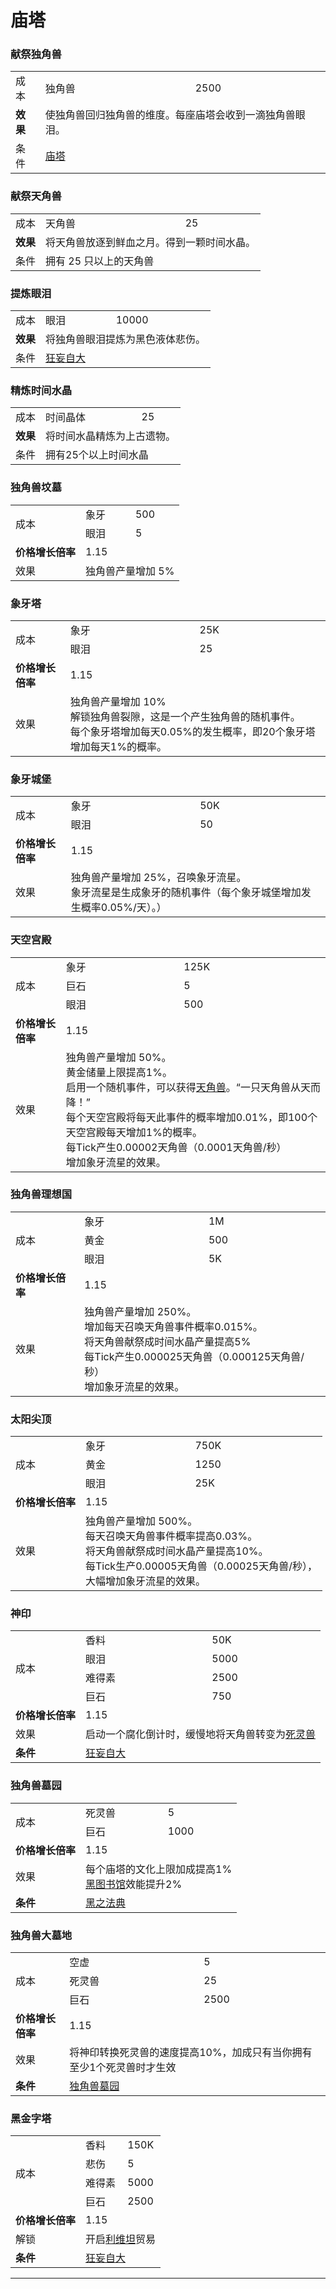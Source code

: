 # 庙塔

### 献祭独角兽
<table>
<tbody>
<tr>
<td>成本</td>
<td>独角兽</td>
<td>2500</td>
</tr>
<tr>
<td><strong>效果</strong></td>
<td colspan="2">使独角兽回归独角兽的维度。每座庙塔会收到一滴独角兽眼泪。</td>
</tr>
<tr>
<td>条件</td>
<td colspan="2"><a href="?file=001-猫咪百科/01-建筑物/09-超级建筑物#庙塔">庙塔</a></td>
</tr>
</tbody>
   </table>

### 献祭天角兽

<table>
<tbody>
<tr>
<td>成本</td>
<td>天角兽</td>
<td>25</td>
</tr>
<tr>
<td><strong>效果</strong></td>
<td colspan="2">将天角兽放逐到鲜血之月。得到一颗时间水晶。</td>
</tr>
<tr>
<td>条件</td>
<td colspan="2">拥有 25 只以上的天角兽</td>
</tr>
</tbody>
   </table>

### 提炼眼泪

   <table>
<tbody>
<tr>
<td>成本</td>
<td>眼泪</td>
<td>10000</td>
</tr>
<tr>
<td><strong>效果</strong></td>
<td colspan="2">将独角兽眼泪提炼为黑色液体悲伤。</td>
</tr>
<tr>
<td>条件</td>
<td colspan="2"><a href="?file=001-猫咪百科/03-科学/02-玄学#狂妄自大">狂妄自大</a></td>
</tr>
</tbody>
   </table>

### 精炼时间水晶
   <table>
<tbody>
<tr>
<td>成本</td>
<td>时间晶体</td>
<td>25</td>
</tr>
<tr>
<td><strong>效果</strong></td>
<td colspan="2">将时间水晶精炼为上古遗物。</td>
</tr>
<tr>
<td>条件</td>
<td colspan="2">拥有25个以上时间水晶</td>
</tr>
</tbody>
   </table>

### 独角兽坟墓
   <table>
<tbody>
<tr>
<td rowspan="2">成本</td>
<td>象牙</td>
<td>500</td>
</tr>
<tr>
<td>眼泪</td>
<td>5</td>
</tr>
<tr>
<td><strong>价格增长倍率</strong></td>
<td colspan="2">1.15</td>
</tr>
<tr>
<td>效果</td>
<td colspan="2">独角兽产量增加 5%</td>
</tr>
</tbody>
   </table>

### 象牙塔
   <table>
<tbody>
<tr>
<td rowspan="2">成本</td>
<td>象牙</td>
<td>25K</td>
</tr>
<tr>
<td>眼泪</td>
<td>25</td>
</tr>
<tr>
<td><strong>价格增长倍率</strong></td>
<td colspan="2">1.15</td>
</tr>
<tr>
<td>效果</td>
<td colspan="2">独角兽产量增加 10%<br style="clear:both" />解锁独角兽裂隙，这是一个产生独角兽的随机事件。<br style="clear:both" />每个象牙塔增加每天0.05%的发生概率，即20个象牙塔增加每天1%的概率。<br style="clear:both" /></td>
</tr>
</tbody>
   </table>

### 象牙城堡
   <table>
<tbody>
<tr>
<td rowspan="2">成本</td>
<td>象牙</td>
<td>50K</td>
</tr>
<tr>
<td>眼泪</td>
<td>50</td>
</tr>
<tr>
<td><strong>价格增长倍率</strong></td>
<td colspan="2">1.15</td>
</tr>
<tr>
<td>效果</td>
<td colspan="2">独角兽产量增加 25%，召唤象牙流星。<br style="clear:both" />象牙流星是生成象牙的随机事件（每个象牙城堡增加发生概率0.05%/天）。）</td>
</tr>
</tbody>
   </table>

### 天空宫殿
   <table>
<tbody>
<tr>
<td rowspan="3">成本</td>
<td>象牙</td>
<td>125K</td>
</tr>
<tr>
<td>巨石</td>
<td>5</td>
</tr>
<tr>
<td>眼泪</td>
<td>500</td>
</tr>
<tr>
<td><strong>价格增长倍率</strong></td>
<td colspan="2">1.15</td>
</tr>
<tr>
<td>效果</td>
<td colspan="2">独角兽产量增加 50%。<br style="clear:both" />黄金储量上限提高1%。<br style="clear:both" />启用一个随机事件，可以获得<a href="?file=003-资源大全/46-天角兽">天角兽</a>。“一只天角兽从天而降！”<br style="clear:both" />每个天空宫殿将每天此事件的概率增加0.01%，即100个天空宫殿每天增加1%的概率。<br style="clear:both" />每Tick产生0.00002天角兽（0.0001天角兽/秒）<br style="clear:both" />增加象牙流星的效果。</td>
</tr>
</tbody>
   </table>

### 独角兽理想国
   <table>
<tbody>
<tr>
<td rowspan="3">成本</td>
<td>象牙</td>
<td>1M</td>
</tr>
<tr>
<td>黄金</td>
<td>500</td>
</tr>
<tr>
<td>眼泪</td>
<td>5K</td>
</tr>
<tr>
<td><strong>价格增长倍率</strong></td>
<td colspan="2">1.15</td>
</tr>
<tr>
<td>效果</td>
<td colspan="2">独角兽产量增加 250%。<br style="clear:both" />增加每天召唤天角兽事件概率0.015%。<br style="clear:both" />将天角兽献祭成时间水晶产量提高5%<br style="clear:both" />每Tick产生0.000025天角兽（0.000125天角兽/秒）<br style="clear:both" />增加象牙流星的效果。</td>
</tr>
</tbody>
   </table>

### 太阳尖顶
   <table>
<tbody>
<tr>
<td rowspan="3">成本</td>
<td>象牙</td>
<td>750K</td>
</tr>
<tr>
<td>黄金</td>
<td>1250</td>
</tr>
<tr>
<td>眼泪</td>
<td>25K</td>
</tr>
<tr>
<td><strong>价格增长倍率</strong></td>
<td colspan="2">1.15</td>
</tr>
<tr>
<td>效果</td>
<td colspan="2">独角兽产量增加 500%。<br style="clear:both" />每天召唤天角兽事件概率提高0.03%。<br style="clear:both" />将天角兽献祭成时间水晶产量提高10%。<br style="clear:both" /> 每Tick生产0.00005天角兽（0.00025天角兽/秒），<br style="clear:both" />大幅增加象牙流星的效果。</td>
</tr>
</tbody>
   </table>

### 神印
   <table>
<tbody>
<tr>
<td rowspan="4">成本</td>
<td>香料</td>
<td>50K</td>
</tr>
<tr>
<td>眼泪</td>
<td>5000</td>
</tr>
<tr>
<td>难得素</td>
<td>2500</td>
</tr>
<tr>
<td>巨石</td>
<td>750</td>
</tr>
<tr>
<td><strong>价格增长倍率</strong></td>
<td colspan="2">1.15</td>
</tr>
<tr>
<td>效果</td>
<td colspan="2">启动一个腐化倒计时，缓慢地将天角兽转变为<a href="?file=003-资源大全/47-死灵兽">死灵兽</a></td>
</tr>
<tr>
<td><strong>条件</strong></td>
<td colspan="2"><a href="?file=001-猫咪百科/03-科学/02-玄学#狂妄自大">狂妄自大</a></td>
</tr>
</tbody>
   </table>

### 独角兽墓园
   <table>
<tbody>
<tr>
<td rowspan="2">成本</td>
<td>死灵兽</td>
<td>5</td>
</tr>
<tr>
<td>巨石</td>
<td>1000</td>
</tr>
<tr>
<td><strong>价格增长倍率</strong></td>
<td colspan="2">1.15</td>
</tr>
<tr>
<td>效果</td>
<td colspan="2">每个庙塔的文化上限加成提高1%<br><a href="?file=001-猫咪百科/06-宗教/003-奥秘神学#黑图书馆">黑图书馆</a>效能提升2%</td>
</tr>
<tr>
<td><strong>条件</strong></td>
<td colspan="2"><a href="?file=001-猫咪百科/03-科学/02-玄学#黑之法典">黑之法典</a></td>
</tr>
</tbody>
   </table>

### 独角兽大墓地
   <table>
<tbody>
<tr>
<td rowspan="3">成本</td>
<td>空虚</td>
<td>5</td>
</tr>
<tr>
<td>死灵兽</td>
<td>25</td>
</tr>
<tr>
<td>巨石</td>
<td>2500</td>
</tr>
<tr>
<td><strong>价格增长倍率</strong></td>
<td colspan="2">1.15</td>
</tr>
<tr>
<td>效果</td>
<td colspan="2">将神印转换死灵兽的速度提高10%，加成只有当你拥有至少1个死灵兽时才生效</td>
</tr>
<tr>
<td><strong>条件</strong></td>
<td colspan="2"><a href="?file=001-猫咪百科/06-宗教/001-庙塔#独角兽墓园">独角兽墓园</a></td>
</tr>
</tbody>
   </table>

### 黑金字塔
   <table>
<tbody>
<tr>
<td rowspan="4">成本</td>
<td>香料</td>
<td>150K</td>
</tr>
<tr>
<td>悲伤</td>
<td>5</td>
</tr>
<tr>
<td>难得素</td>
<td>5000</td>
</tr>
<tr>
<td>巨石</td>
<td>2500</td>
</tr>
<tr>
<td><strong>价格增长倍率</strong></td>
<td colspan="2">1.15</td>
</tr>
<tr>
<td>解锁</td>
<td colspan="2">开启<a href="?file=001-猫咪百科/05-贸易#利维坦">利维坦</a>贸易</td>
</tr>
<tr>
<td><strong>条件</strong></td>
<td colspan="2"><a href="?file=001-猫咪百科/03-科学/02-玄学#狂妄自大">狂妄自大</a></td>
</tr>
</tbody>
   </table>
   <hr />